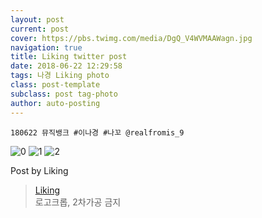 ```yaml
---
layout: post
current: post
cover: https://pbs.twimg.com/media/DgQ_V4WVMAAWagn.jpg
navigation: true
title: Liking twitter post
date: 2018-06-22 12:29:58
tags: 나경 Liking photo
class: post-template
subclass: post tag-photo
author: auto-posting
---
```


```  
180622 뮤직뱅크 #이나경 #나꼬 @realfromis_9  

```

![0](https://pbs.twimg.com/media/DgQ_TocUcAA8ocQ.jpg)
![1](https://pbs.twimg.com/media/DgQ_UcnVQAApV-7.jpg)
![2](https://pbs.twimg.com/media/DgQ_V4WVMAAWagn.jpg)


Post by Liking

> [Liking](https://twitter.com/liking61)  
  로고크롭, 2차가공 금지